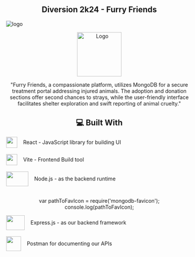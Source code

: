 ## <div div align="center">Diversion 2k24 - Furry Friends </div>

![logo](https://github.com/gunjansaha55/Furry_Friends/assets/97596347/f140d580-d128-4c86-ba9d-757eeba18735)
<div align="center">
  <a href="https://github.com/gunjansaha55/Furry_Friends">
    <img src="(https://github.com/gunjansaha55/Furry_Friends/assets/97596347/f140d580-d128-4c86-ba9d-757eeba18735)" alt="Logo" width="120" height="120">
  </a>

"Furry Friends, a compassionate platform, utilizes MongoDB for a secure treatment portal addressing injured animals. The adoption and donation sections offer second chances to strays, while the user-friendly interface facilitates shelter exploration and swift reporting of animal cruelty."


## 💻 Built With

<div style="display: flex; flex-direction: row; align-items: center; gap: 1rem">
<img src="https://user-images.githubusercontent.com/25181517/183897015-94a058a6-b86e-4e42-a37f-bf92061753e5.png" height="30px" width="30px"> React - JavaScript library for building UI
</div>

<br/>

<div style="display: flex; flex-direction: row; align-items: center; gap: 1rem">
<img src="https://user-images.githubusercontent.com/63441472/190888196-9164551f-eb48-4da6-ab91-db17adad7c73.svg" height="30px" width="30px"> Vite - Frontend Build tool
</div>

<br/>

<div style="display: flex; flex-direction: row; align-items: center; gap: 1rem">
<img src="https://upload.wikimedia.org/wikipedia/commons/d/d9/Node.js_logo.svg" height="40px" width="60px"> Node.js - as the backend runtime
</div>

<br/>

var pathToFavIcon = require('mongodb-favicon');
console.log(pathToFavIcon);
<br/>

<div style="display: flex; flex-direction: row; align-items: center; gap: 1rem">
<img src="https://www.vectorlogo.zone/logos/expressjs/expressjs-icon.svg" height="40px" width="50px"> Express.js - as our backend framework
</div>

<br/>


<div style="display: flex; flex-direction: row; align-items: center; gap: 1rem">
<img src="https://github.com/bishakhne0gi/TenderFloww/assets/63441472/187c1593-c2ae-4dea-8038-54442bd2e45e" height="40px" width="40px"> Postman for documenting our APIs
</div>

<br/>


